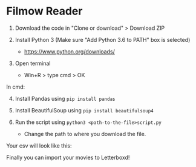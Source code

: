 # Filmow Reader

1. Download the code in "Clone or download" > Download ZIP

2. Install Python 3 (Make sure "Add Python 3.6 to PATH" box is selected)
    - https://www.python.org/downloads/

3. Open terminal
    - Win+R > type cmd > OK

In cmd:

4. Install Pandas using `pip install pandas`

5. Install BeautifulSoup using `pip install beautifulsoup4`

6. Run the script using `python3 <path-to-the-file>script.py`
    -  Change the path to where you download the file.

Your csv will look like this:
<script src="https://gist.github.com/larissamoreira/d1aef4ac6f05e89e6fcf1a3ecaa06dfd.js"></script>

Finally you can import your movies to Letterboxd!